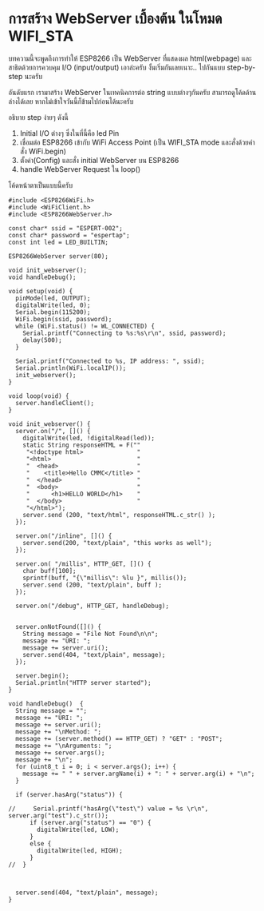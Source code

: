 # การสร้าง WebServer เบื้องต้น ในโหมด WIFI_STA

บทความนี้จะพูดถึงการทำให้ ESP8266 เป็น WebServer ที่แสดงผล html(webpage) และสาธิตด้วยการควบคุม I/O (input/output) 
เอาล่ะครับ งั้นเริ่มกันเลยเนาะ.. ไปกันแบบ step-by-step นะครับ

อันดับแรก เรามาสร้าง WebServer ในเทคนิคการต่อ string แบบต่างๆกันครับ สามารถดูโค้ดด้านล่างได้เลย  หากไม่เข้าใจวันนี้ก็ข้ามไปก่อนได้นะครับ

อธิบาย step ง่ายๆ ดังนี้

1. Initial I/O ต่างๆ ซึ่งในที่นี้คือ led Pin
2. เชื่อมต่อ ESP8266 เข้ากับ WiFi Access Point (เป็น WIFI_STA mode และสั่งด้วยคำสั่ง WiFi.begin)
3. ตั้งค่า(Config) และสั่ง initial WebServer บน ESP8266
4. handle WebServer Request ใน loop()

โค้ดหน้าตาเป็นแบบนี้ครับ

```
#include <ESP8266WiFi.h>
#include <WiFiClient.h>
#include <ESP8266WebServer.h>

const char* ssid = "ESPERT-002";
const char* password = "espertap";
const int led = LED_BUILTIN;

ESP8266WebServer server(80);

void init_webserver();
void handleDebug();

void setup(void) {
  pinMode(led, OUTPUT);
  digitalWrite(led, 0);
  Serial.begin(115200);
  WiFi.begin(ssid, password);
  while (WiFi.status() != WL_CONNECTED) {
    Serial.printf("Connecting to %s:%s\r\n", ssid, password);
    delay(500);
  }

  Serial.printf("Connected to %s, IP address: ", ssid);
  Serial.println(WiFi.localIP());
  init_webserver();
}

void loop(void) {
  server.handleClient();
}

void init_webserver() {
  server.on("/", []() {
    digitalWrite(led, !digitalRead(led));
    static String responseHTML = F(""
     "<!doctype html>               "
     "<html>                        "
     "  <head>                      "
     "    <title>Hello CMMC</title> "
     "  </head>                     "
     "  <body>                      "
     "      <h1>HELLO WORLD</h1>    "
     "  </body>                     "
     "</html>");
    server.send (200, "text/html", responseHTML.c_str() );
  });

  server.on("/inline", []() {
    server.send(200, "text/plain", "this works as well");
  });

  server.on( "/millis", HTTP_GET, []() {
    char buff[100];
    sprintf(buff, "{\"millis\": %lu }", millis());
    server.send (200, "text/plain", buff );
  });

  server.on("/debug", HTTP_GET, handleDebug);


  server.onNotFound([]() {
    String message = "File Not Found\n\n";
    message += "URI: ";
    message += server.uri();
    server.send(404, "text/plain", message);
  });

  server.begin();
  Serial.println("HTTP server started");
}

void handleDebug()  {
  String message = "";
  message += "URI: ";
  message += server.uri();
  message += "\nMethod: ";
  message += (server.method() == HTTP_GET) ? "GET" : "POST";
  message += "\nArguments: ";
  message += server.args(); 
  message += "\n";
  for (uint8_t i = 0; i < server.args(); i++) {
    message += " " + server.argName(i) + ": " + server.arg(i) + "\n";
  }

  if (server.hasArg("status")) {
  
//     Serial.printf("hasArg(\"test\") value = %s \r\n", server.arg("test").c_str());
      if (server.arg("status") == "0") {
        digitalWrite(led, LOW);
      }
      else {
        digitalWrite(led, HIGH);
      }
//  }

   
  
  server.send(404, "text/plain", message);
}
```
